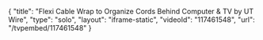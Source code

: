 {
    "title": "Flexi Cable Wrap to Organize Cords Behind Computer & TV by UT Wire",
    "type": "solo",
    "layout": "iframe-static",
    "videoId": "117461548",
    "url": "\/tvpembed\/117461548"
}
